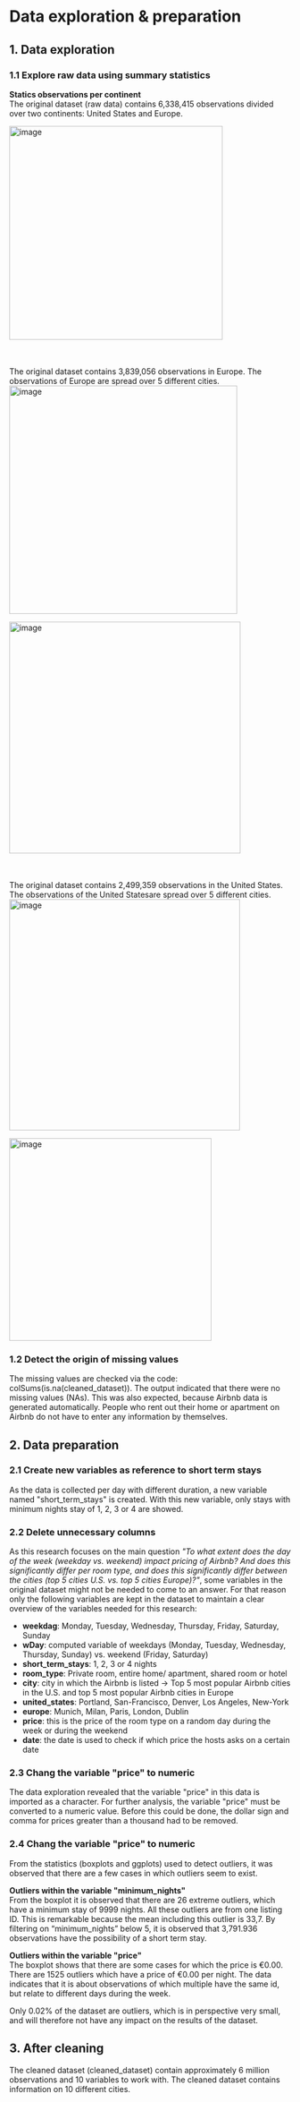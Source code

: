 # **Data exploration & preparation**

## **1. Data exploration**
### **1.1 Explore raw data using summary statistics**

**Statics observations per continent**  
The original dataset (raw data) contains 6,338,415 observations divided over two continents: United States and Europe. 

<img width="382" alt="image" src="https://user-images.githubusercontent.com/112823109/195710636-a9daf707-41f4-4080-b9d6-dd4a0e443c7e.png">

\
\
The original dataset contains 3,839,056 observations in Europe. The observations of Europe are spread over 5 different cities.  
<img width="408" alt="image" src="https://user-images.githubusercontent.com/112823109/195709885-a2e3e04f-a104-484e-834a-8bd4c70776b4.png">

<img width="414" alt="image" src="https://user-images.githubusercontent.com/112823109/195711444-7035bc18-1318-4eac-a452-9ce93e934cfa.png">

\
\
The original dataset contains 2,499,359 observations in the United States. The observations of the United Statesare spread over 5 different cities.  
<img width="413" alt="image" src="https://user-images.githubusercontent.com/112823109/195712388-2cc15f1b-ad41-4c7b-b3b6-862f8182f596.png">

<img width="362" alt="image" src="https://user-images.githubusercontent.com/112823109/195716651-271eb128-6bf5-4593-bb46-fdeac1b0572d.png">

### **1.2 Detect the origin of missing values**
The missing values are checked via the code: colSums(is.na(cleaned_dataset)). The output indicated that there were no missing values (NAs). This was also expected, because Airbnb data is generated automatically. People who rent out their home or apartment on Airbnb do not have to enter any information by themselves.

## **2. Data preparation**
### **2.1 Create new variables as reference to short term stays** 

As the data is collected per day with different duration, a new variable named "short_term_stays" is created. With this new variable, only stays with minimum nights stay of 1, 2, 3 or 4 are showed.

### **2.2 Delete unnecessary columns** 
As this research focuses on the main question *"To what extent does the day of the week (weekday vs. weekend) impact pricing of Airbnb? And does this significantly differ per room type, and does this significantly differ between the cities (top 5 cities U.S. vs. top 5 cities Europe)?"*, some variables in the original dataset might not be needed to come to an answer. For that reason only the following variables are kept in the dataset to maintain a clear overview of the variables needed for this research:

- **weekdag**: Monday, Tuesday, Wednesday, Thursday, Friday, Saturday, Sunday
- **wDay**: computed variable of weekdays (Monday, Tuesday, Wednesday, Thursday, Sunday) vs. weekend (Friday, Saturday)
- **short_term_stays**: 1, 2, 3 or 4 nights
- **room_type**: Private room, entire home/ apartment, shared room or hotel
- **city**: city in which the Airbnb is listed → Top 5 most popular Airbnb cities in the U.S. and top 5 most popular Airbnb cities in Europe 
- **united_states**: Portland, San-Francisco, Denver, Los Angeles, New-York
- **europe**: Munich, Milan, Paris, London, Dublin
- **price**: this is the price of the room type on a random day during the week or during the weekend
- **date**: the date is used to check if which price the hosts asks on a certain date

### **2.3 Chang the variable "price" to numeric** 
The data exploration revealed that the variable "price" in this data is imported as a character. For further analysis, the variable "price" must be converted to a numeric value. Before this could be done, the dollar sign and comma for prices greater than a thousand had to be removed.

### **2.4 Chang the variable "price" to numeric** 
From the statistics (boxplots and ggplots) used to detect outliers, it was observed that there are a few cases in which outliers seem to exist.


**Outliers within the variable "minimum_nights"**\
From the boxplot it is observed that there are 26 extreme outliers, which have a minimum stay of 9999 nights. All these outliers are from one listing ID. This is remarkable because the mean including this outlier is 33,7. By filtering on “minimum_nights” below 5, it is observed that 3,791.936 observations have the possibility of a short term stay. 

**Outliers within the variable "price"**\
The boxplot shows that there are some cases for which the price is €0.00. There are 1525 outliers which have a price of €0.00 per night. The data indicates that it is about observations of which multiple have the same id, but relate to different days during the week.

Only 0.02% of the dataset are outliers, which is in perspective very small, and will therefore not have any impact on the results of the dataset.

## **3. After cleaning**
The cleaned dataset (cleaned_dataset) contain approximately 6 million observations and 10 variables to work with. The cleaned dataset contains information on 10 different cities.
